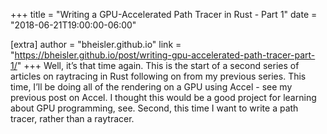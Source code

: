 +++
title = "Writing a GPU-Accelerated Path Tracer in Rust - Part 1"
date = "2018-06-21T19:00:00-06:00"

[extra]
author = "bheisler.github.io"
link = "https://bheisler.github.io/post/writing-gpu-accelerated-path-tracer-part-1/"
+++
Well, it&rsquo;s that time again. This is the start of a second series of articles on raytracing in Rust following on from my previous series. This time, I&rsquo;ll be doing all of the rendering on a GPU using Accel - see my previous post on Accel. I thought this would be a good project for learning about GPU programming, see.
Second, this time I want to write a path tracer, rather than a raytracer.